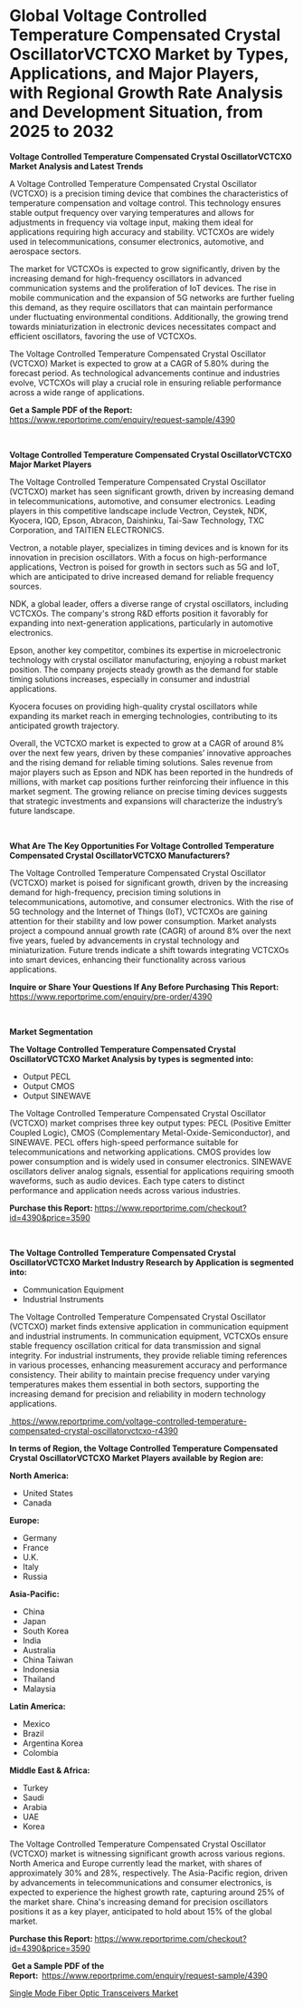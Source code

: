 <p><h1>Global Voltage Controlled Temperature Compensated Crystal OscillatorVCTCXO Market by Types, Applications, and Major Players, with Regional Growth Rate Analysis and Development Situation, from 2025 to 2032</h1></p><p><strong>Voltage Controlled Temperature Compensated Crystal OscillatorVCTCXO Market Analysis and Latest Trends</strong></p>
<p><p>A Voltage Controlled Temperature Compensated Crystal Oscillator (VCTCXO) is a precision timing device that combines the characteristics of temperature compensation and voltage control. This technology ensures stable output frequency over varying temperatures and allows for adjustments in frequency via voltage input, making them ideal for applications requiring high accuracy and stability. VCTCXOs are widely used in telecommunications, consumer electronics, automotive, and aerospace sectors.</p><p>The market for VCTCXOs is expected to grow significantly, driven by the increasing demand for high-frequency oscillators in advanced communication systems and the proliferation of IoT devices. The rise in mobile communication and the expansion of 5G networks are further fueling this demand, as they require oscillators that can maintain performance under fluctuating environmental conditions. Additionally, the growing trend towards miniaturization in electronic devices necessitates compact and efficient oscillators, favoring the use of VCTCXOs.</p><p>The Voltage Controlled Temperature Compensated Crystal Oscillator (VCTCXO) Market is expected to grow at a CAGR of 5.80% during the forecast period. As technological advancements continue and industries evolve, VCTCXOs will play a crucial role in ensuring reliable performance across a wide range of applications.</p></p>
<p><strong>Get a Sample PDF of the Report:&nbsp;</strong> <a href="https://www.reportprime.com/enquiry/request-sample/4390?utm_campaign=3559&utm_medium=2&utm_source=Github&utm_content=ia&utm_term=19032025&utm_id=voltage-controlled-temperature-compensated-crystal-oscillatorvctcxo">https://www.reportprime.com/enquiry/request-sample/4390</a></p>
<p>&nbsp;</p>
<p><strong>Voltage Controlled Temperature Compensated Crystal OscillatorVCTCXO Major Market Players</strong></p>
<p><p>The Voltage Controlled Temperature Compensated Crystal Oscillator (VCTCXO) market has seen significant growth, driven by increasing demand in telecommunications, automotive, and consumer electronics. Leading players in this competitive landscape include Vectron, Ceystek, NDK, Kyocera, IQD, Epson, Abracon, Daishinku, Tai-Saw Technology, TXC Corporation, and TAITIEN ELECTRONICS.</p><p>Vectron, a notable player, specializes in timing devices and is known for its innovation in precision oscillators. With a focus on high-performance applications, Vectron is poised for growth in sectors such as 5G and IoT, which are anticipated to drive increased demand for reliable frequency sources. </p><p>NDK, a global leader, offers a diverse range of crystal oscillators, including VCTCXOs. The company's strong R&D efforts position it favorably for expanding into next-generation applications, particularly in automotive electronics. </p><p>Epson, another key competitor, combines its expertise in microelectronic technology with crystal oscillator manufacturing, enjoying a robust market position. The company projects steady growth as the demand for stable timing solutions increases, especially in consumer and industrial applications.</p><p>Kyocera focuses on providing high-quality crystal oscillators while expanding its market reach in emerging technologies, contributing to its anticipated growth trajectory. </p><p>Overall, the VCTCXO market is expected to grow at a CAGR of around 8% over the next few years, driven by these companies’ innovative approaches and the rising demand for reliable timing solutions. Sales revenue from major players such as Epson and NDK has been reported in the hundreds of millions, with market cap positions further reinforcing their influence in this market segment. The growing reliance on precise timing devices suggests that strategic investments and expansions will characterize the industry’s future landscape.</p></p>
<p>&nbsp;</p>
<p><strong>What Are The Key Opportunities For Voltage Controlled Temperature Compensated Crystal OscillatorVCTCXO Manufacturers?</strong></p>
<p><p>The Voltage Controlled Temperature Compensated Crystal Oscillator (VCTCXO) market is poised for significant growth, driven by the increasing demand for high-frequency, precision timing solutions in telecommunications, automotive, and consumer electronics. With the rise of 5G technology and the Internet of Things (IoT), VCTCXOs are gaining attention for their stability and low power consumption. Market analysts project a compound annual growth rate (CAGR) of around 8% over the next five years, fueled by advancements in crystal technology and miniaturization. Future trends indicate a shift towards integrating VCTCXOs into smart devices, enhancing their functionality across various applications.</p></p>
<p><strong>Inquire or Share Your Questions If Any Before Purchasing This Report:</strong> <a href="https://www.reportprime.com/enquiry/pre-order/4390?utm_campaign=3559&utm_medium=2&utm_source=Github&utm_content=ia&utm_term=19032025&utm_id=voltage-controlled-temperature-compensated-crystal-oscillatorvctcxo">https://www.reportprime.com/enquiry/pre-order/4390</a></p>
<p>&nbsp;</p>
<p><strong>Market Segmentation</strong></p>
<p><strong>The Voltage Controlled Temperature Compensated Crystal OscillatorVCTCXO Market Analysis by types is segmented into:</strong></p>
<p><ul><li>Output PECL</li><li>Output CMOS</li><li>Output SINEWAVE</li></ul></p>
<p><p>The Voltage Controlled Temperature Compensated Crystal Oscillator (VCTCXO) market comprises three key output types: PECL (Positive Emitter Coupled Logic), CMOS (Complementary Metal-Oxide-Semiconductor), and SINEWAVE. PECL offers high-speed performance suitable for telecommunications and networking applications. CMOS provides low power consumption and is widely used in consumer electronics. SINEWAVE oscillators deliver analog signals, essential for applications requiring smooth waveforms, such as audio devices. Each type caters to distinct performance and application needs across various industries.</p></p>
<p><strong>Purchase this Report:&nbsp;</strong><a href="https://www.reportprime.com/checkout?id=4390&price=3590&utm_campaign=3559&utm_medium=2&utm_source=Github&utm_content=ia&utm_term=19032025&utm_id=voltage-controlled-temperature-compensated-crystal-oscillatorvctcxo">https://www.reportprime.com/checkout?id=4390&price=3590</a></p>
<p>&nbsp;</p>
<p><strong>The Voltage Controlled Temperature Compensated Crystal OscillatorVCTCXO Market Industry Research by Application is segmented into:</strong></p>
<p><ul><li>Communication Equipment</li><li>Industrial Instruments</li></ul></p>
<p><p>The Voltage Controlled Temperature Compensated Crystal Oscillator (VCTCXO) market finds extensive application in communication equipment and industrial instruments. In communication equipment, VCTCXOs ensure stable frequency oscillation critical for data transmission and signal integrity. For industrial instruments, they provide reliable timing references in various processes, enhancing measurement accuracy and performance consistency. Their ability to maintain precise frequency under varying temperatures makes them essential in both sectors, supporting the increasing demand for precision and reliability in modern technology applications.</p></p>
<p><a href="https://www.reportprime.com/voltage-controlled-temperature-compensated-crystal-oscillatorvctcxo-r4390?utm_campaign=3559&utm_medium=2&utm_source=Github&utm_content=ia&utm_term=19032025&utm_id=voltage-controlled-temperature-compensated-crystal-oscillatorvctcxo">&nbsp;https://www.reportprime.com/voltage-controlled-temperature-compensated-crystal-oscillatorvctcxo-r4390</a></p>
<p><strong>In terms of Region, the Voltage Controlled Temperature Compensated Crystal OscillatorVCTCXO Market Players available by Region are:</strong></p>
<p>
    <p> <strong> North America: </strong>
        <ul>
            <li>United States</li>
            <li>Canada</li>
        </ul>
        </p> 
    <p> <strong> Europe: </strong>
        <ul>
            <li>Germany</li>
            <li>France</li>
            <li>U.K.</li>
            <li>Italy</li>
            <li>Russia</li>
        </ul>
        </p> 
    <p> <strong> Asia-Pacific: </strong>
        <ul>
            <li>China</li>
            <li>Japan</li>
            <li>South Korea</li>
            <li>India</li>
            <li>Australia</li>
            <li>China Taiwan</li>
            <li>Indonesia</li>
            <li>Thailand</li>
            <li>Malaysia</li>
        </ul>
        </p> 
    <p> <strong> Latin America: </strong>
        <ul>
            <li>Mexico</li>
            <li>Brazil</li>
            <li>Argentina Korea</li>
            <li>Colombia</li>
        </ul>
        </p> 
    <p> <strong> Middle East & Africa: </strong>
        <ul>
            <li>Turkey</li>
            <li>Saudi</li>
            <li>Arabia</li>
            <li>UAE</li>
            <li>Korea</li>
        </ul>
    </p>
    </p>
<p><p>The Voltage Controlled Temperature Compensated Crystal Oscillator (VCTCXO) market is witnessing significant growth across various regions. North America and Europe currently lead the market, with shares of approximately 30% and 28%, respectively. The Asia-Pacific region, driven by advancements in telecommunications and consumer electronics, is expected to experience the highest growth rate, capturing around 25% of the market share. China's increasing demand for precision oscillators positions it as a key player, anticipated to hold about 15% of the global market.</p></p>
<p><strong>Purchase this Report: </strong><a href="https://www.reportprime.com/checkout?id=4390&price=3590&utm_campaign=3559&utm_medium=2&utm_source=Github&utm_content=ia&utm_term=19032025&utm_id=voltage-controlled-temperature-compensated-crystal-oscillatorvctcxo">https://www.reportprime.com/checkout?id=4390&price=3590</a></p>
<p>&nbsp;<strong>Get a Sample PDF of the Report:&nbsp;&nbsp;</strong><a href="https://www.reportprime.com/enquiry/request-sample/4390?utm_campaign=3559&utm_medium=2&utm_source=Github&utm_content=ia&utm_term=19032025&utm_id=voltage-controlled-temperature-compensated-crystal-oscillatorvctcxo">https://www.reportprime.com/enquiry/request-sample/4390</a></p>
<p><strong></strong></p>
<p><p><a href="https://github.com/boyertrull4r/Market-Research-Report-List-1/blob/main/single-mode-fiber-optic-transceivers-market.md?utm_campaign=3559&utm_medium=2&utm_source=Github&utm_content=ia&utm_term=19032025&utm_id=voltage-controlled-temperature-compensated-crystal-oscillatorvctcxo">Single Mode Fiber Optic Transceivers Market</a></p></p>